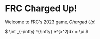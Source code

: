 # FRC Charged Up!

Welcome to FRC's 2023 game, *Charged Up*!

$
\int _{-\infty} ^{\infty} e^{x^2}dx = \pi
$